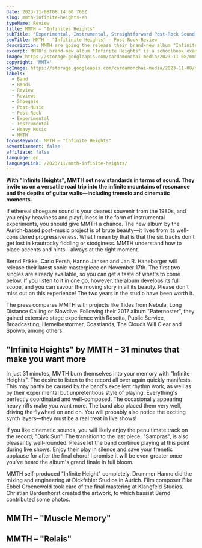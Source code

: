 ```yaml
---
date: 2023-11-08T08:14:00.766Z
slug: mmth-infinite-heights-en
typeName: Review
title: MMTH – "Infinites Heights"
subTitle: 'Experimental, Instrumental, Straightforward Post-Rock Sound'
seoTitle: MMTH – "Infitinite Heights" – Post-Rock-Review
description: MMTH are going the release their brand-new album "Infinites Heights" on November 17th. Find out why you should definitely listen to it an what is so fascinating about it!
excerpt: MMTH's brand-new album "Infinite Heights" is a schoolbook example of great self-produced post-music. Please don't miss out and listen to this record! Find out what it has in common with excellent 1980s shoegaze and some more also quite fascinating insights and details.
image: https://storage.googleapis.com/cardamonchai-media/2023-11-08/mmth-infinite-heights-jpg-imagine-a8a8a8_747474_1024_768/640.webp
copyright: 'MMTH'
ogImage: https://storage.googleapis.com/cardamonchai-media/2023-11-08/mmth-infinite-heights-og-jpg-imagine-989898_736c6a_1200_628/640.webp
labels:
  - Band
  - Bands
  - Review
  - Reviews
  - Shoegaze
  - Post-Music
  - Post-Rock
  - Experimental
  - Instrumental
  - Heavy Music
  - MMTH
focusKeyword: MMTH – "Infinite Heights"
advertisement: false
affiliate: false
language: en
languageLink: /2023/11/mmth-infinite-heights/
---
```


**With "Infinite Heights", MMTH set new standards in terms of sound. They invite us on a versatile road trip into the infinite mountains of resonance and the depths of guitar walls—including tremolo and cinematic moments.**

If ethereal shoegaze sound is your dearest souvenir from the 1980s, and you enjoy heaviness and playfulness in the form of instrumental experiments, you should give MMTH a chance. The new album by the Aurich-based post-music project is of brute beauty—it lives from its well-considered progressiveness. What I mean by that is that the six tracks don't get lost in krautrocky fiddling or stodginess. MMTH understand how to place accents and hints—always at the right moment.

Bernd Frikke, Carlo Persh, Hanno Jansen and Jan R. Haneborger will release their latest sonic masterpiece on November 17th. The first two singles are already available, so you can get a taste of what's to come below. If you listen to it in one go, however, the album develops its full scope, and you can savour the moving story in all its beauty. Please don't miss out on this experience! The two years in the studio have been worth it.

The press compares MMTH with projects like Tides from Nebula, Long Distance Calling or Slowdive. Following their 2017 album "Paternoster", they gained extensive stage experience with Rosetta, Public Service, Broadcasting, Hemelbestormer, Coastlands, The Clouds Will Clear and Spoiwo, among others.

## "Infinite Heights" by MMTH – 31 minutes that make you want more

In just 31 minutes, MMTH burn themselves into your memory with "Infinite Heights". The desire to listen to the record all over again quickly manifests. This may partly be caused by the band's excellent rhythm work, as well as by their experimental but unpretentious style of playing. Everything's perfectly coordinated and well-composed. The occasionally appearing heavy riffs make you want more. The band also placed them very well, driving the flywheel on and on. You will probably also notice the exciting synth layers—they must be a real treat in live shows!

If you like cinematic sounds, you will likely enjoy the penultimate track on the record, "Dark Sun". The transition to the last piece, "Sampras", is also pleasantly well-rounded. Please let the band continue playing at this point during live shows. Enjoy their play in silence and save your frenetic applause for after the final chord! I promise it will be even greater once you've heard the album's grand finale in full bloom.

MMTH self-produced "Infinite Height" completely. Drummer Hanno did the mixing and engineering at Dickfehler Studios in Aurich. Film composer Eike Ebbel Groenewold took care of the final mastering at Klangfeld Studios. Christian Bardenhorst created the artwork, to which bassist Bernd contributed some photos.

## MMTH – "Muscle Memory"

<YouTube id="NOEQpAM1Pu0" />

## MMTH – "Relais"

<YouTube id="tuI_T0XeFfI" />
